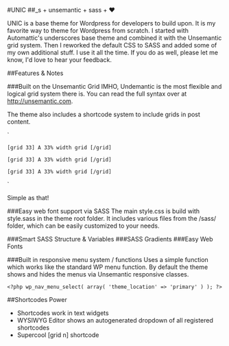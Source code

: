 #UNIC
##_s + unsemantic + sass + ♥

UNIC is a base theme for Wordpress for developers to build upon. It is my favorite way to theme for Wordpress from scratch. I started with Automattic's underscores base theme and combined it with the Unsemantic grid system. Then I reworked the default CSS to SASS and added some of my own additional stuff. I use it all the time. If you do as well, please let me know, I'd love to hear your feedback.

##Features & Notes


###Built on the Unsemantic Grid
IMHO, Undemantic is the most flexible and logical grid system there is. You can read the full syntax over at http://unsemantic.com.

The theme also includes a shortcode system to include grids in post content.

`

    [grid 33] A 33% width grid [/grid]
	
	[grid 33] A 33% width grid [/grid]
	
	[grid 33] A 33% width grid [/grid]
`

Simple as that!

###Easy web font support via SASS
The main style.css is build with style.sass in the theme root folder. It includes various files from the /sass/ folder, which can be easily customized to your needs.

###Smart SASS Structure & Variables
###SASS Gradients
###Easy Web Fonts

###Built in responsive menu system / functions
Uses a simple function which works like the standard WP menu function. By default the theme shows and hides the menus via Unsemantic responsive classes.

`
	<?php wp_nav_menu_select( array( 'theme_location' => 'primary' ) ); ?>
`


##Shortcodes Power
* Shortcodes work in text widgets
* WYSIWYG Editor shows an autogenerated dropdown of all registered shortcodes
* Supercool [grid n] shortcode
